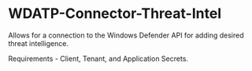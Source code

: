 # WDATP-Connector-Threat-Intel

Allows for a connection to the Windows Defender API for adding desired threat intelligence. 

Requirements - Client, Tenant, and Application Secrets. 

